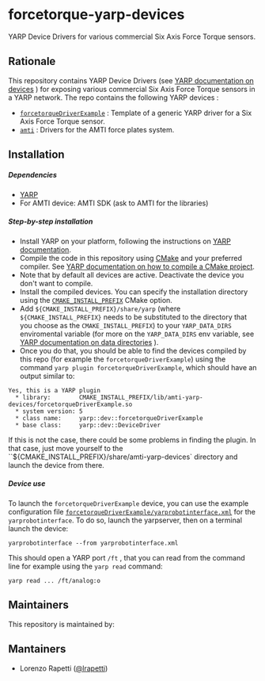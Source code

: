 # forcetorque-yarp-devices
YARP Device Drivers for various commercial Six Axis Force Torque sensors.

## Rationale
This repository contains YARP Device Drivers (see [YARP documentation on devices](http://www.yarp.it/note_devices.html) ) for exposing various commercial Six Axis Force Torque sensors in a YARP network. 
The repo contains the following YARP devices : 
* [`forcetorqueDriverExample`](forceTorqueDriverExample) : Template of a generic YARP driver for a Six Axis Force Torque sensor. 
* [`amti`](amti) : Drivers for the AMTI force plates system.

## Installation

##### Dependencies
- [YARP](https://github.com/robotology/yarp)
- For AMTI device: AMTI SDK (ask to AMTI for the libraries)

##### Step-by-step installation
* Install YARP on your platform, following the instructions on [YARP documentation](http://www.yarp.it/install.html). 
* Compile the code in this repository using [CMake](https://cmake.org/) and your preferred compiler. See [YARP documentation on how to compile a CMake project](http://www.yarp.it/using_cmake.html).
* Note that by default all devices are active. Deactivate the device you don't want to compile.
* Install the compiled devices. You can specify the installation directory using the [`CMAKE_INSTALL_PREFIX`](https://cmake.org/cmake/help/v3.0/variable/CMAKE_INSTALL_PREFIX.html) CMake option.
* Add `${CMAKE_INSTALL_PREFIX}/share/yarp` (where `${CMAKE_INSTALL_PREFIX}` needs to be substituted to the directory that you choose as the `CMAKE_INSTALL_PREFIX`) to your `YARP_DATA_DIRS` enviromental variable (for more on the `YARP_DATA_DIRS` env variable, see [YARP documentation on data directories](http://www.yarp.it/yarp_data_dirs.html) ). 
* Once you do that, you should be able to find the devices compiled by this repo (for example the `forcetorqueDriverExample`) using the command `yarp plugin forcetorqueDriverExample`, which should have an output similar to:
~~~
Yes, this is a YARP plugin
  * library:        CMAKE_INSTALL_PREFIX/lib/amti-yarp-devices/forcetorqueDriverExample.so
  * system version: 5
  * class name:     yarp::dev::forcetorqueDriverExample
  * base class:     yarp::dev::DeviceDriver
~~~
If this is not the case, there could be some problems in finding the plugin. In that case, just move yourself to the ``${CMAKE_INSTALL_PREFIX}/share/amti-yarp-devices` directory and launch the device from there.

##### Device use 
To launch the `forcetorqueDriverExample` device, you can use the example configuration file [`forcetorqueDriverExample/yarprobotinterface.xml`](forcetorqueDriverExample/yarprobotinterface.xml) for the `yarprobotinterface`.
To do so, launch the yarpserver, then on a terminal launch the device:
~~~
yarprobotinterface --from yarprobotinterface.xml
~~~
This should open a YARP port `/ft` , that you can read from the command line for example using the `yarp read` command:
~~~
yarp read ... /ft/analog:o
~~~

Maintainers
--------------
This repository is maintained by:

## Mantainers

* Lorenzo Rapetti ([@lrapetti](https://github.com/lrapetti))
